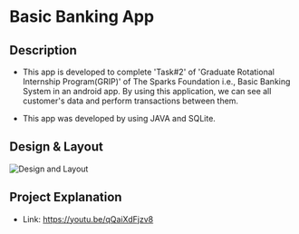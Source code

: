 # Basic Banking App
## Description
- This app is developed to complete 'Task#2' of 'Graduate Rotational Internship Program(GRIP)' of The Sparks Foundation i.e., Basic Banking System in an android app. By using this   application, we can see all customer's data and perform transactions between them.

- This app was developed by using JAVA and SQLite.

## Design & Layout

![Design and Layout](https://user-images.githubusercontent.com/68188826/125959769-119fa398-a710-4ee1-872f-f51f29d46224.png)

## Project Explanation

- Link: https://youtu.be/qQaiXdFjzv8  
